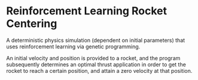 # Reinforcement Learning Rocket Centering
A deterministic physics simulation (dependent on initial parameters) that uses reinforcement learning via genetic programming.

An initial velocity and position is provided to a rocket, and the program subsequently determines an optimal thrust application in order to get the rocket to reach a certain position, and attain a zero velocity at that position.

